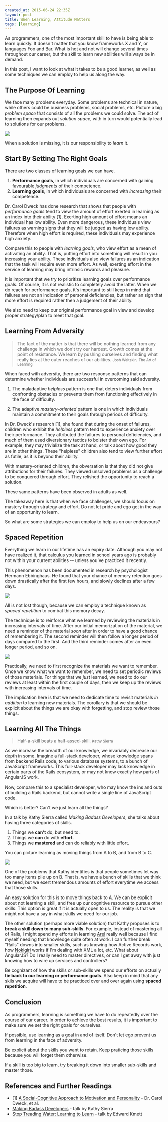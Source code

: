 ```yaml
---
created_at: 2015-06-24 22:35Z
layout: post
title: When Learning, Attitude Matters
tags: [learning]
---
```


As programmers, one of the most important skill to have is being able to learn quickly. It doesn't
matter that you know frameworks X and Y, or languages Foo and Bar. What is hot and not will change
several times throughout our career, but the skill to learn new abilities will always be in demand.

In this post, I want to look at what it takes to be a good learner, as well as some techniques we
can employ to help us along the way. 

## The Purpose Of Learning

We face many problems everyday. Some problems are technical in nature, while others could
be business problems, social problems, etc. Picture a big *problem space* that consists of all the problems
we could solve. The act of learning then expands out *solution space*, with in turn would potentially
lead to solutions for our problems.

![](/images/problem-vs-solution-space.svg)

When a solution is missing, it is our responsibility to *learn* it.

## Start By Setting The Right Goals

There are two classes of learning goals we can have.

1. **Performance goals**, in which individuals are concerned with gaining favourable *judgments* of
   their competence.
2. **Learning goals**, in which individuals are concerned with *increasing* their competence.

Dr. Carol Dweck has done research that shows that people with *performance goals* tend to view the amount of effort
exerted in learning as an index into their ability [1]. Exerting high amount of effort means an
individual has low ability. Even more dangerous, these individuals view failures as warning signs that
they will be judged as having low ability. Therefore when high effort is required, these individuals
may experience high anxiety.

Compare this to people with *learning goals*, who view effort as a mean of activating an ability. That is,
putting effort into something will result in you increasing your ability. These individuals also view
failures as an indication that the task will require even more effort. As well, exerting effort in the service
of learning may bring intrinsic rewards and pleasure.

It is important that we try to prioritize learning goals over performance goals. Of course, it is not
realistic to completely avoid the latter. When we do reach for performance goals, it's important to still keep in mind
that failures are not an indication of personal deficiencies, but rather an sign that more effort is required
rather then a judgement of their ability.

We also need to keep our original performance goal in view and develop proper strategy/plan to meet that goal.

## Learning From Adversity

> The fact of the matter is that there will be nothing learned from any challenge in which we don't try our hardest.
Growth comes at the point of resistance. We learn by pushing ourselves and finding what really lies at the outer reaches
of our abilities.
<small>Josh Waitzkin, The Art of Learning</small> 

When faced with adversity, there are two response patterns that can determine whether individuals are successful in
overcoming said adversity.

1. The maladaptive *helpless* pattern is one that deters individuals from confronting obstacles or prevents
them from functioning effectively in the face of difficulty.

2. The adaptive *mastery-oriented* pattern is one in which individuals maintain a commitment to their goals
through periods of difficulty.

In Dr. Dweck's research [1], she found that during the onset of failures, children who exhibit the *helpless* pattern
tend to experience anxiety over their performance. They attributed the failures to personal deficiencies, and
much of them used diversionary tactics to bolster their own ego. For example, they may trivialize the task
at hand, or talk about how good they are in other things. These "helpless" children also tend to view further
effort as futile, as it is beyond their ability.

With mastery-oriented children, the obversation is that they did not give attributions for their failures.
They viewed unsolved problems as a challenge to be conquered through effort. They relished the opportunity
to reach a solution.

These same patterns have been observed in adults as well.

The takeaway here is that when we face challenges, we should focus on mastery through strategy and effort. Do
not let pride and ego get in the way of an opportunity to learn.

So what are some strategies we can employ to help us on our endeavours?

## Spaced Repetition

Everything we learn in our lifetime has an expiry date. Although you may not have realized it, that calculus you learned
in school years ago is probably not within your current abilities -- unless you've practiced it recently.

This phenomenon has been documented in research by psychologist Hermann Ebbinghaus. He found that your chance
of memory retention goes down drastically after the first few hours, and slowly declines after a few days.

![](/images/forgetting-curve.jpg)

All is not lost though, because we can employ a technique known as *spaced repetition* to combat this memory decay.

The technique is to reinforce what we learned by reviewing the materials in increasing intervals of time. After our
initial memorization of the material, we need a reminder of the material *soon* after in order to have a good chance of
remembering it. The second reminder will then follow a longer period of days compared to the first. And the third reminder
comes after an even longer period, and so on.

![](/images/forgetting-curve-repetition.jpg)

Practically, we need to first recognize the materials we want to remember. Once we know
what we want to remember, we need to set periodic reviews of those materials. For things that we *just* learned, we need
to do our reviews at least within the first couple of days, then we keep up the reviews with increasing intervals of time.

The implication here is that we need to dedicate time to revisit materials *in addition* to learning new materials. The
corollary is that we should be explicit about the things we are okay with forgetting, and stop review those things.
 
## Learning All The Things

> Half-a-skill beats a half-assed-skill.
<small>Kathy Sierra</small>

As we increase the breadth of our knowledge, we invariably decrease our depth in some. Imagine a full-stack
developer, whose knowledge spans from backend Rails code, to various database systems, to a bunch
of JavaScript frameworks. This full-stack developer may lack knowledge in certain parts of the Rails ecosystem,
or may not know exactly how parts of AngularJS work.

Now, compare this to a specialist developer, who may know the ins and outs of building a Rails backend, but cannot write
a single line of JavaScript code.

Which is better? Can't we just learn all the things?

In a talk by Kathy Sierra called *Making Badass Developers*, she talks about having three categories of skills.

1. Things we **can't** do, but need to.
2. Things we **can** do with **effort**.
3. Things we **mastered** and can do reliably with little effort.

You can picture learning as moving things from A to B, and from B to C.

![](/images/kathy-sierra-three-categories.png)

One of the problems that Kathy identifies is that people sometimes let way too many items pile up on B. That is, we have
a bunch of skills that we think we need, but we exert tremendous amounts of effort everytime we access that those skills.

An easy solution for this is to move things back to A. We can be explicit about not learning a skill, and free up our
cognitive resource to pursue other skills. This option is great if it is actually open to us. The reality is that we
might not have a say in what skills we need for our job.

The other solution (perhaps more viable solution) that Kathy proposes is to **break a skill down to many sub-skills**.
For example, instead of mastering all of Rails, I might spend my efforts in learning [Arel](https://github.com/rails/arel)
really well because I find myself needing that knowledge quite often at work. I can further break "Rails" downs into smaller
skills, such as knowing how Active Records work, how [Nokigiri](https://github.com/sparklemotion/nokogiri)
works if I'm dealing with XML a lot, etc. What about AngularJS?
Do I really need to master directives, or can I get away with just knowing how to wire up services and controllers?

Be cognizant of how the skills or sub-skills we spend our efforts on actually **tie back to our learning or performance goals**.
Also keep in mind that any skils we acquire will have to be practiced over and over again using **spaced repetition**.

## Conclusion

As programmers, learning is something we have to do repeatedly over the course of our career. In order to achieve the best
results, it is important to make sure we set the right goals for ourselves.

If possible, use learning as a goal in and of itself. Don't let ego prevent us from learning in the face of adversity.

Be explicit about the skills you want to retain. Keep praticing those skills because you will forget them otherwise.

If a skill is too big to learn, try breaking it down into smaller sub-skills and master those.
 

## References and Further Readings

- [1] [A Social-Cognitive Approach to Motivation and Personality](http://web.stanford.edu/dept/psychology/cgi-bin/drupalm/system/files/A%20social-cognitive%20approach_0.pdf) - Dr. Carol Dweck, et al.
- [Making Badass Developers](https://www.youtube.com/watch?v=FKTxC9pl-WM) - talk by Kathy Sierra
- [Stop Treading Water: Learning to Learn](https://yow.eventer.com/yow-2014-1222/stop-treading-water-learning-to-learn-by-edward-kmett-1750) - talk by Edward Kmett